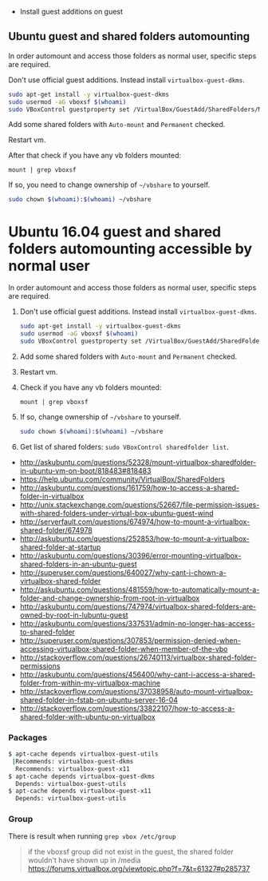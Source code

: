 - Install guest additions on guest

## Ubuntu guest and shared folders automounting

In order automount and access those folders as normal user, specific steps are required.

Don't use official guest additions. Instead install `virtualbox-guest-dkms`.

```bash
sudo apt-get install -y virtualbox-guest-dkms
sudo usermod -aG vboxsf $(whoami)
sudo VBoxControl guestproperty set /VirtualBox/GuestAdd/SharedFolders/MountDir ~/vbshare
```

Add some shared folders with `Auto-mount` and `Permanent` checked.

Restart vm.

After that check if you have any vb folders mounted:

`mount | grep vboxsf`

If so, you need to change ownership of `~/vbshare` to yourself.

```bash
sudo chown $(whoami):$(whoami) ~/vbshare
```

# Ubuntu 16.04 guest and shared folders automounting accessible by normal user

In order automount and access those folders as normal user, specific steps are required.

1. Don't use official guest additions. Instead install `virtualbox-guest-dkms`.

    ```bash
    sudo apt-get install -y virtualbox-guest-dkms
    sudo usermod -aG vboxsf $(whoami)
    sudo VBoxControl guestproperty set /VirtualBox/GuestAdd/SharedFolders/MountDir ~/vbshare
    ```

2. Add some shared folders with `Auto-mount` and `Permanent` checked.
3. Restart vm.
4. Check if you have any vb folders mounted:

    `mount | grep vboxsf`

5. If so, change ownership of `~/vbshare` to yourself.

    ```bash
    sudo chown $(whoami):$(whoami) ~/vbshare
    ```

6. Get list of shared folders: `sudo VBoxControl sharedfolder list`.

- http://askubuntu.com/questions/52328/mount-virtualbox-sharedfolder-in-ubuntu-vm-on-boot/818483#818483
- https://help.ubuntu.com/community/VirtualBox/SharedFolders
- http://askubuntu.com/questions/161759/how-to-access-a-shared-folder-in-virtualbox
- http://unix.stackexchange.com/questions/52667/file-permission-issues-with-shared-folders-under-virtual-box-ubuntu-guest-wind
- http://serverfault.com/questions/674974/how-to-mount-a-virtualbox-shared-folder/674978
- http://askubuntu.com/questions/252853/how-to-mount-a-virtualbox-shared-folder-at-startup
- http://askubuntu.com/questions/30396/error-mounting-virtualbox-shared-folders-in-an-ubuntu-guest
- http://superuser.com/questions/640027/why-cant-i-chown-a-virtualbox-shared-folder
- http://askubuntu.com/questions/481559/how-to-automatically-mount-a-folder-and-change-ownership-from-root-in-virtualbox
- http://askubuntu.com/questions/747974/virtualbox-shared-folders-are-owned-by-root-in-lubuntu-guest
- http://askubuntu.com/questions/337531/admin-no-longer-has-access-to-shared-folder
- http://superuser.com/questions/307853/permission-denied-when-accessing-virtualbox-shared-folder-when-member-of-the-vbo
- http://stackoverflow.com/questions/26740113/virtualbox-shared-folder-permissions
- http://askubuntu.com/questions/456400/why-cant-i-access-a-shared-folder-from-within-my-virtualbox-machine
- http://stackoverflow.com/questions/37038958/auto-mount-virtualbox-shared-folder-in-fstab-on-ubuntu-server-16-04
- http://stackoverflow.com/questions/33822107/how-to-access-a-shared-folder-with-ubuntu-on-virtualbox

### Packages

```bash
$ apt-cache depends virtualbox-guest-utils
 |Recommends: virtualbox-guest-dkms
  Recommends: virtualbox-guest-x11
$ apt-cache depends virtualbox-guest-dkms
  Depends: virtualbox-guest-utils
$ apt-cache depends virtualbox-guest-x11
  Depends: virtualbox-guest-utils
```

### Group

There is result when running `grep vbox /etc/group`

> if the vboxsf group did not exist in the guest, the shared folder wouldn't have shown up in /media
> https://forums.virtualbox.org/viewtopic.php?f=7&t=61327#p285737
